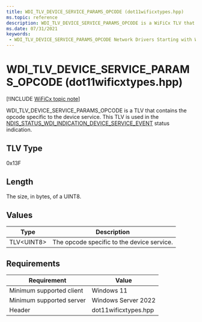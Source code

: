 ```yaml
---
title: WDI_TLV_DEVICE_SERVICE_PARAMS_OPCODE (dot11wificxtypes.hpp)
ms.topic: reference
description: WDI_TLV_DEVICE_SERVICE_PARAMS_OPCODE is a WiFiCx TLV that contains the opcode specific to the device service.
ms.date: 07/31/2021
keywords:
 - WDI_TLV_DEVICE_SERVICE_PARAMS_OPCODE Network Drivers Starting with Windows Vista
---
```


# WDI_TLV_DEVICE_SERVICE_PARAMS_OPCODE (dot11wificxtypes.hpp)

[!INCLUDE [WiFiCx topic note](../includes/wificx-version-warning.md)]

WDI_TLV_DEVICE_SERVICE_PARAMS_OPCODE is a TLV that contains the opcode specific to the device service. This TLV is used in the [NDIS_STATUS_WDI_INDICATION_DEVICE_SERVICE_EVENT](ndis-status-wdi-indication-device-service-event.md) status indication.

## TLV Type

0x13F

## Length

The size, in bytes, of a UINT8.

## Values

| Type | Description |
| --- | --- |
| TLV\<UINT8\> | The opcode specific to the device service. |

## Requirements

|Requirement|Value|
|--- |--- |
|Minimum supported client|Windows 11|
|Minimum supported server|Windows Server 2022|
|Header|dot11wificxtypes.hpp|


